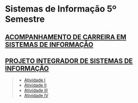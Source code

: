 # Sistemas de Informação 5º Semestre

## [ACOMPANHAMENTO DE CARREIRA EM SISTEMAS DE INFORMAÇÃO](https://github.com/JefersonMelo/04-UNICSUL/tree/master/5%C2%BA-Semestre/02-Projeto-Integrador)

## [PROJETO INTEGRADOR DE SISTEMAS DE INFORMAÇÃO](https://github.com/JefersonMelo/04-UNICSUL/tree/master/02-Projeto-Integrador)

>- [Atividade I]()
>- [Atividade II]()
>- [Atividade III]()
>- [Atividade IV]()
  